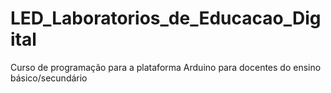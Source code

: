 # LED_Laboratorios_de_Educacao_Digital
Curso de programação para a plataforma Arduino para docentes do ensino básico/secundário
